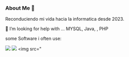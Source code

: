 ### About Me 👋

Reconduciendo mi vida hacia la informatica desde 2023.

🤔 I’m looking for help with ... MYSQL, Java, <img serc="https://img.shields.io/badge/Amazon_AWS-FF9900?style=for-the-badge&logo=amazonaws&logoColor=white">, PHP

some Software i often use:

<img src="https://img.shields.io/badge/dbeaver-382923?style=for-the-badge&logo=dbeaver&logoColor=white"> <img src="https://img.shields.io/badge/Sqlite-003B57?style=for-the-badge&logo=sqlite&logoColor=white"> <img src="

<!--
**jbarrod529/jbarrod529** is a ✨ _special_ ✨ repository because its `README.md` (this file) appears on your GitHub profile.

Here are some ideas to get you started:

- 🔭 I’m currently working on ...
- 🌱 I’m currently learning ...
- 👯 I’m looking to collaborate on ...
- 
- 💬 Ask me about ...
- 📫 How to reach me: ...
- 😄 Pronouns: ...
- ⚡ Fun fact: ...
-->
